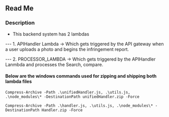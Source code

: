 ## Read Me

### Description

* This backend system has 2 lambdas

--- 1. APIHandler Lambda  -> Which gets triggered by the API gateway when a user uploads a photo and begins the infringement report.

--- 2. PROCESSOR_LAMBDA -> Which gets triggered by the APIHandler Lanmbda and processes the Search, compare.






#### Below are the windows commands used for zipping and shipping both lambda files
```
Compress-Archive -Path .\unifiedHandler.js, .\utils.js, .\node_modules\* -DestinationPath unifiedHandler.zip -Force
```


```
Compress-Archive -Path .\handler.js, .\utils.js, .\node_modules\* -DestinationPath Handler.zip -Force
```